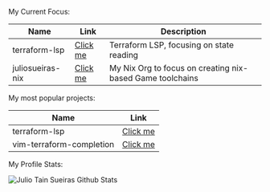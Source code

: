 My Current Focus:

| Name | Link | Description |
|------|------|-------------|
| terraform-lsp | [Click me](https://github.com/juliosueiras/terraform-lsp) | Terraform LSP, focusing on state reading |
| juliosueiras-nix | [Click me](https://github.com/juliosueiras-nix) | My Nix Org to focus on creating nix-based Game toolchains |
 
My most popular projects:

| Name | Link |
|------|------|
| terraform-lsp | [Click me](https://github.com/juliosueiras/terraform-lsp) |
| vim-terraform-completion | [Click me](https://github.com/juliosueiras/vim-terraform-completion) |

My Profile Stats:

![Julio Tain Sueiras Github Stats](https://github-readme-stats.vercel.app/api?username=juliosueiras&show_icons=true&title_color=fff&icon_color=79ff97&text_color=9f9f9f&bg_color=151515)
